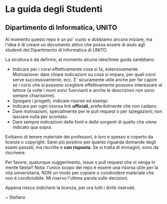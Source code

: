 # La guida **degli** Studenti
## Dipartimento di Informatica, UNITO

Al momento questo repo è un po' vuoto e dobbiamo ancora iniziare, ma l'idea è di creare un documento attivo che possa essere di aiuto agli studenti del Dipartimento di Informatica di UNITO.

La struttura è da definire; al momento alcune idee/linee guida sarebbero:
 - Indicare per i corsi effettivamente cosa si fa, estensivamente. Motivazione: dare chiare indicazioni su cosa si impara, per quali corsi serve successivamente, ecc. E' sicuramente utile anche per far capire se i corsi che si possono scegliere effettivamente possono interessare al lettore (a volte i nomi sono fuorvianti e anche le descrizioni non sono sempre chiarissime).
 - Spiegare i progetti, indicare risorse ed esempi.
 - Indicare per ogni risorsa link **ufficiali**, preferibilmente che non cadano.
 - Dare motivazioni, specialmente per le pull request o per spiegazioni; non lasciare nulla per scontato.
 - Dare sempre indicazioni delle fonti e delle sorgenti di quello che viene indicato qua sopra.

Evitiamo di tenere materiale dei professori, è loro e spesso è coperto da licenze o copyright. Sarei più positivo per quanto riguarda domande degli esami passati, ma riscritte e **con risposta**. Se si tratta di immagini, sono da riscrivere. 

Per favore, qualunque suggerimento, issue o pull request che vi venga in mente fatela!!
Nota: l'unico scopo del repo è essere una risorsa utile per la vita universitaria, NON un modo per copiare o condividere materiale che non è condivisibile. Mi riservo l'ultima parola sulle decisioni.

Appena riesco indicherò la licenza, per ora tutti i diritti riservati.

~ Stefano
